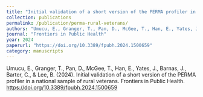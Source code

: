 ```yaml
---
title: "Initial validation of a short version of the PERMA profiler in a national sample of rural veterans"
collection: publications
permalink: /publication/perma-rural-veterans/
authors: "Umucu, E., Granger, T., Pan, D., McGee, T., Han, E., Yates, J., Barnas, J., Barter, C., & Lee, B."
journal: "Frontiers in Public Health"
year: 2024
paperurl: "https://doi.org/10.3389/fpubh.2024.1500659"
category: manuscripts
---
```

Umucu, E., Granger, T., Pan, D., McGee, T., Han, E., Yates, J., Barnas, J., Barter, C., & Lee, B. (2024). Initial validation of a short version of the PERMA profiler in a national sample of rural veterans. Frontiers in Public Health. https://doi.org/10.3389/fpubh.2024.1500659